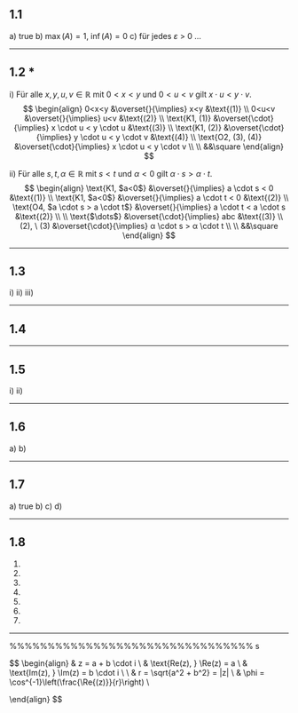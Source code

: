 ## 1.1
a) true
b) $\max(A) = 1, \ \inf(A) = 0$ 
c) für jedes $\varepsilon$ > 0 ...

___
## 1.2 \*
i)
Für alle $x, y, u, v \in \mathbb R$ mit $0 < x < y$ und $0 < u < v$ gilt $x \cdot u < y \cdot v$.
$$
\begin{align}
0<x<y &\overset{}{\implies} x<y &\text{(1)} \\
0<u<v &\overset{}{\implies} u<v &\text{(2)} \\
\text{K1, (1)} &\overset{\cdot}{\implies} x \cdot u < y \cdot u &\text{(3)} \\
\text{K1, (2)} &\overset{\cdot}{\implies} y \cdot u < y \cdot v &\text{(4)} \\
\text{O2, (3), (4)} &\overset{\cdot}{\implies} x \cdot u < y \cdot v \\
\\ &&\square
\end{align}
$$


ii)
Für alle $s, t, α \in \mathbb R$ mit $s < t$ und $α < 0$ gilt $α \cdot s > α \cdot t$.
$$
\begin{align}
\text{K1, $a<0$} &\overset{}{\implies} a \cdot s < 0 &\text{(1)} \\
\text{K1, $a<0$} &\overset{}{\implies} a \cdot t < 0 &\text{(2)} \\
\text{O4, $a \cdot s > a \cdot t$} &\overset{}{\implies} a \cdot t < a \cdot s &\text{(2)} \\
\\
\text{$\dots$} &\overset{\cdot}{\implies} abc &\text{(3)} \\
(2), \ (3) &\overset{\cdot}{\implies} α \cdot s > α \cdot t \\
\\ &&\square
\end{align}
$$
___
## 1.3
i)
ii)
iii)

___
## 1.4

___
## 1.5
i)
ii)

___
## 1.6
a)
b)

___
## 1.7
a) true
b) 
c)
d)

___
## 1.8
1)
2)
3)
4)
5)
6)
7)



___
%%%%%%%%%%%%%%%%%%%%%%%%%%%%%%%%
s

$$
\begin{align}
& z = a + b \cdot i \\
& \text{Re(z), } \Re(z) = a \\
& \text{Im(z), } \Im(z) = b \cdot i \\ \\
& r = \sqrt{a^2 + b^2} = |z| \\
& \phi = \cos^{-1}\left(\frac{\Re{(z)}}{r}\right) \\

\end{align}
$$




